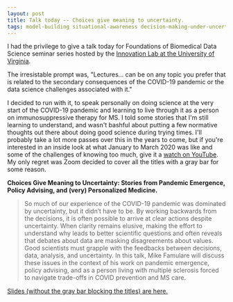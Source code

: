 ```yaml
---
layout: post
title: Talk today -- Choices give meaning to uncertainty.
tags: model-building situational-awareness decision-making-under-uncertainty personal-reflection
---
```


I had the privilege to give a talk today for Foundations of Biomedical Data Science seminar series hosted by the [Innovation Lab at the University of Virginia](https://www.innovation.lab.virginia.edu/).

The irresistable prompt was, "Lectures… can be on any topic you prefer that is related to the secondary consequences of the COVID-19 pandemic or the data science challenges associated with it."

I decided to run with it, to speak personally on doing science at the very start of the COVID-19 pandemic and learning to live through it as a person on immunosuppressive therapy for MS. I told some stories that I'm still learning to understand, and wasn't bashful about putting a few normative thoughts out there about doing good science during trying times. I'll probably take a lot more passes over this in the years to come, but if you're interested in an inside look at what January to March 2020 was like and some of the challenges of knowing too much, give it a [watch on YouTube](https://www.youtube.com/watch?v=TZrNbMG0nGY).  My only regret was Zoom decided to cover all the titles with a gray bar for some reason.


**Choices Give Meaning to Uncertainty: Stories from Pandemic Emergence, Policy Advising, and (very) Personalized Medicine.**
> So much of our experience of the COVID-19 pandemic was dominated by uncertainty, but it didn’t have to be. By working backwards from the decisions, it is often possible to arrive at clear actions despite uncertainty. When clarity remains elusive, making the effort to understand why leads to better scientific questions and often reveals that debates about data are masking disagreements about values. Good scientists must grapple with the feedbacks between decisions, data, analysis, and uncertainty. In this talk, Mike Famulare will discuss these issues in the context of his work on pandemic emergence, policy advising, and as a person living with multiple sclerosis forced to navigate trade-offs in COVID prevention and MS care.

[Slides (without the gray bar blocking the titles) are here.](/assets/2023-03-24-Choices-Give-Meaning-to-Uncertainty-UVA-Foundations-of-Biomedical-Science/Famulare-UVA-Foundations-of-Biomedical-Science-Choices-Give-Meaning-to-Uncertainty.pdf)